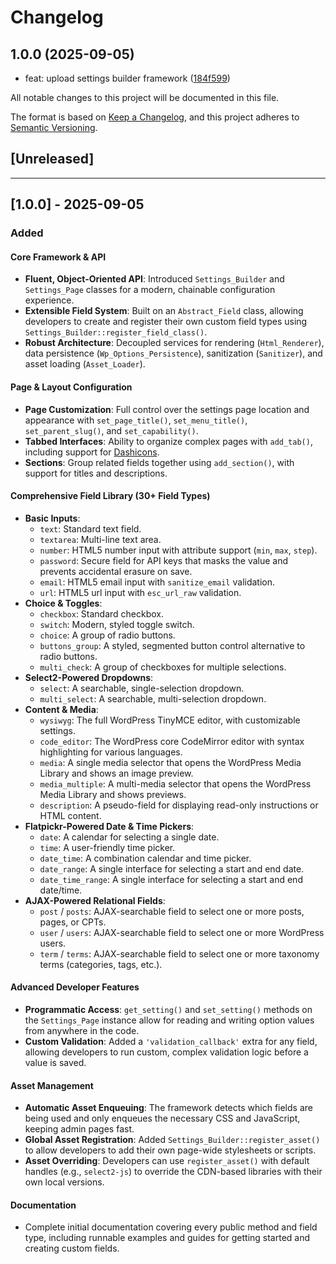 # Changelog

## 1.0.0 (2025-09-05)

* feat: upload settings builder framework ([184f599](https://github.com/WPTechnix/wp-settings-builder/commit/184f599))

All notable changes to this project will be documented in this file.

The format is based on [Keep a Changelog](https://keepachangelog.com/en/1.0.0/),
and this project adheres to [Semantic Versioning](https://semver.org/spec/v2.0.0.html).

## [Unreleased]

---

## [1.0.0] - 2025-09-05

### Added

#### Core Framework & API
- **Fluent, Object-Oriented API**: Introduced `Settings_Builder` and `Settings_Page` classes for a modern, chainable configuration experience.
- **Extensible Field System**: Built on an `Abstract_Field` class, allowing developers to create and register their own custom field types using `Settings_Builder::register_field_class()`.
- **Robust Architecture**: Decoupled services for rendering (`Html_Renderer`), data persistence (`Wp_Options_Persistence`), sanitization (`Sanitizer`), and asset loading (`Asset_Loader`).

#### Page & Layout Configuration
- **Page Customization**: Full control over the settings page location and appearance with `set_page_title()`, `set_menu_title()`, `set_parent_slug()`, and `set_capability()`.
- **Tabbed Interfaces**: Ability to organize complex pages with `add_tab()`, including support for [Dashicons](https://developer.wordpress.org/resource/dashicons/).
- **Sections**: Group related fields together using `add_section()`, with support for titles and descriptions.

#### Comprehensive Field Library (30+ Field Types)
- **Basic Inputs**:
  - `text`: Standard text field.
  - `textarea`: Multi-line text area.
  - `number`: HTML5 number input with attribute support (`min`, `max`, `step`).
  - `password`: Secure field for API keys that masks the value and prevents accidental erasure on save.
  - `email`: HTML5 email input with `sanitize_email` validation.
  - `url`: HTML5 url input with `esc_url_raw` validation.
- **Choice & Toggles**:
  - `checkbox`: Standard checkbox.
  - `switch`: Modern, styled toggle switch.
  - `choice`: A group of radio buttons.
  - `buttons_group`: A styled, segmented button control alternative to radio buttons.
  - `multi_check`: A group of checkboxes for multiple selections.
- **Select2-Powered Dropdowns**:
  - `select`: A searchable, single-selection dropdown.
  - `multi_select`: A searchable, multi-selection dropdown.
- **Content & Media**:
  - `wysiwyg`: The full WordPress TinyMCE editor, with customizable settings.
  - `code_editor`: The WordPress core CodeMirror editor with syntax highlighting for various languages.
  - `media`: A single media selector that opens the WordPress Media Library and shows an image preview.
  - `media_multiple`: A multi-media selector that opens the WordPress Media Library and shows previews.
  - `description`: A pseudo-field for displaying read-only instructions or HTML content.
- **Flatpickr-Powered Date & Time Pickers**:
  - `date`: A calendar for selecting a single date.
  - `time`: A user-friendly time picker.
  - `date_time`: A combination calendar and time picker.
  - `date_range`: A single interface for selecting a start and end date.
  - `date_time_range`: A single interface for selecting a start and end date/time.
- **AJAX-Powered Relational Fields**:
  - `post` / `posts`: AJAX-searchable field to select one or more posts, pages, or CPTs.
  - `user` / `users`: AJAX-searchable field to select one or more WordPress users.
  - `term` / `terms`: AJAX-searchable field to select one or more taxonomy terms (categories, tags, etc.).

#### Advanced Developer Features
- **Programmatic Access**: `get_setting()` and `set_setting()` methods on the `Settings_Page` instance allow for reading and writing option values from anywhere in the code.
- **Custom Validation**: Added a `'validation_callback'` extra for any field, allowing developers to run custom, complex validation logic before a value is saved.

#### Asset Management
- **Automatic Asset Enqueuing**: The framework detects which fields are being used and only enqueues the necessary CSS and JavaScript, keeping admin pages fast.
- **Global Asset Registration**: Added `Settings_Builder::register_asset()` to allow developers to add their own page-wide stylesheets or scripts.
- **Asset Overriding**: Developers can use `register_asset()` with default handles (e.g., `select2-js`) to override the CDN-based libraries with their own local versions.

#### Documentation
- Complete initial documentation covering every public method and field type, including runnable examples and guides for getting started and creating custom fields.
